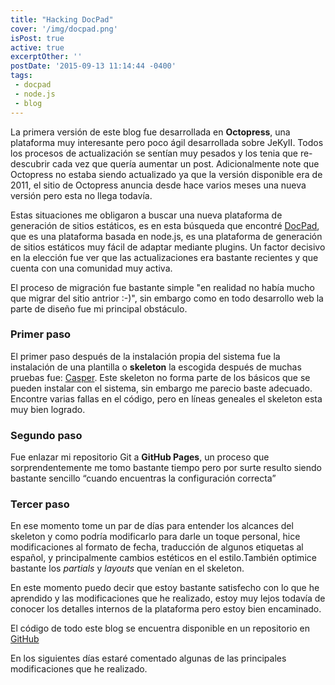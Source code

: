 ```yaml
---
title: "Hacking DocPad"
cover: '/img/docpad.png'
isPost: true
active: true
excerptOther: ''
postDate: '2015-09-13 11:14:44 -0400'
tags:
 - docpad
 - node.js
 - blog
---
```


La primera versión de este blog fue desarrollada en **Octopress**, una plataforma muy interesante pero poco ágil desarrollada sobre JeKyII. Todos los procesos de actualización se sentían muy pesados y los tenia que re-descubrir cada vez que quería aumentar un post. Adicionalmente note que Octopress no estaba siendo actualizado ya que la versión disponible era de 2011, el sitio de Octopress anuncia desde hace varios meses una nueva versión pero esta no llega todavía.

Estas situaciones me obligaron a buscar una nueva plataforma de generación de sitios estáticos, es en esta búsqueda que encontré [DocPad](http://docpad.org), que es una plataforma basada en node.js, es una plataforma de generación de sitios estáticos muy fácil de adaptar mediante plugins. Un factor decisivo en la elección fue ver que las actualizaciones era bastante recientes y que cuenta con una comunidad muy activa.

El proceso de migración fue bastante simple "en realidad no había mucho que migrar del sitio antrior :-)", sin embargo como en todo desarrollo web la parte de diseño fue mi principal obstáculo.

### Primer paso

El primer paso después de la instalación propia del sistema fue la instalación de una plantilla o **skeleton** la escogida después de muchas pruebas fue: [Casper](https://github.com/docpad/docpad-skeleton-casper). Este skeleton no forma parte de los básicos que se pueden instalar con el sistema, sin embargo me parecio baste adecuado. Encontre varias fallas en el código, pero en líneas geneales el skeleton esta muy bien logrado.

### Segundo paso 

Fue enlazar mi repositorio Git a **GitHub Pages**, un proceso que sorprendentemente me tomo bastante tiempo pero por surte resulto siendo bastante sencillo “cuando encuentras la configuración correcta”

### Tercer paso

En ese momento tome un par de días para entender los alcances del skeleton y como podría modificarlo para darle un toque personal, hice modificaciones al formato de fecha, traducción de algunos etiquetas al español, y principalmente cambios estéticos en el estilo.También optimice bastante los *partials* y *layouts* que venían en el skeleton.
 
En este momento puedo decir que estoy bastante satisfecho con lo que he aprendido y las modificaciones que he realizado, estoy muy lejos todavía de conocer los detalles internos de la plataforma pero estoy bien encaminado. 

El código de todo este blog se encuentra disponible en un repositorio en [GitHub](https://github.com/avacaflores/avacaflores.github.io)

En los siguientes días estaré comentado algunas de las principales modificaciones que he realizado.



